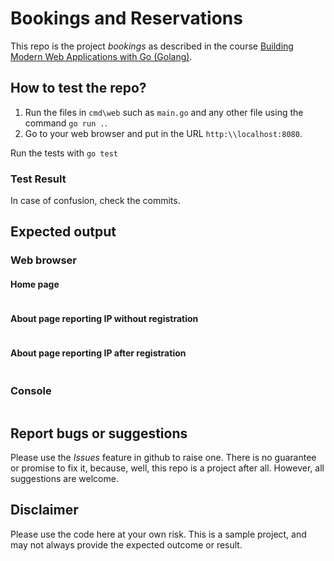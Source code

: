 # Bookings and Reservations

This repo is the project *bookings* as described in the course  [Building Modern Web Applications with Go (Golang)](https://udemy.com/course/building-modern-web-applications-with-go/).

## How to test the repo?

1. Run the files in `cmd\web` such as `main.go` and any other file using the command `go run .`.
2. Go to your web browser and put in the URL `http:\\localhost:8080`.

Run the tests with
`go test`

### Test Result

In case of confusion, check the commits.

## Expected output

### Web browser

#### Home page

```html

```

#### About page reporting IP without registration

```html

```

#### About page reporting IP after registration

```html

```

### Console

```bash

```

## Report bugs or suggestions

Please use the *Issues* feature in github to raise one. There is no guarantee or promise to fix it, because, well, this repo is a project after all. However, all suggestions are welcome.

## Disclaimer

Please use the code here at your own risk. This is a sample project, and may not always provide the expected outcome or result.
